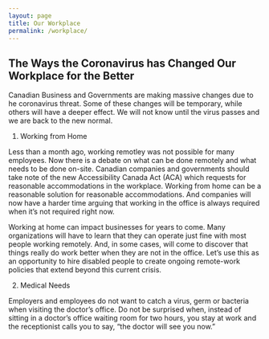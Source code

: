 ```yaml
---
layout: page
title: Our Workplace
permalink: /workplace/
---
```


## The Ways the Coronavirus has Changed Our Workplace for the Better

Canadian Business and Governments are making massive changes due to he coronavirus threat. Some of these changes will be temporary, while others will have a deeper effect. We will not know until the virus passes and we are back to the new normal.

1.	Working from Home

Less than a month ago, working remotley was not possible for many employees. Now there is a debate on what can be done remotely and what needs to be done on-site. Canadian companies and governments should take note of the new Accessibility Canada Act (ACA) which requests for reasonable accommodations in the workplace. Working from home can be a reasonable solution for reasonable accommodations. And companies will now have a harder time arguing that working in the office is always required when it’s not required right now.

Working at home can impact businesses for years to come. Many organizations will have to learn that they can operate just fine with most people working remotely. And, in some cases, will come to discover that things really do work better when they are not in the office. Let’s use this as an opportunity to hire disabled people to create ongoing remote-work policies that extend beyond this current crisis.

2. Medical Needs

Employers and employees do not want to catch a virus, germ or bacteria when visiting the doctor’s office. Do not be surprised when, instead of sitting in a doctor’s office waiting room for two hours, you stay at work and the receptionist calls you to say, “the doctor will see you now.”

